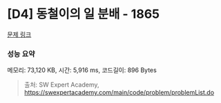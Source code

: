 # [D4] 동철이의 일 분배 - 1865 

[문제 링크](https://swexpertacademy.com/main/code/problem/problemDetail.do?contestProbId=AV5LuHfqDz8DFAXc) 

### 성능 요약

메모리: 73,120 KB, 시간: 5,916 ms, 코드길이: 896 Bytes



> 출처: SW Expert Academy, https://swexpertacademy.com/main/code/problem/problemList.do